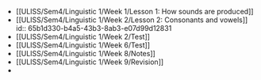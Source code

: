 - [[ULISS/Sem4/Linguistic 1/Week 1/Lesson 1: How sounds are produced]]
- [[ULISS/Sem4/Linguistic 1/Week 2/Lesson 2: Consonants and vowels]]
  id:: 65b1d330-b4a5-43b3-8ab3-e07d99d12831
- [[ULISS/Sem4/Linguistic 1/Week 2/Test]]
- [[ULISS/Sem4/Linguistic 1/Week 6/Test]]
- [[ULISS/Sem4/Linguistic 1/Week 8/Notes]]
- [[ULISS/Sem4/Linguistic 1/Week 9/Revision]]
-